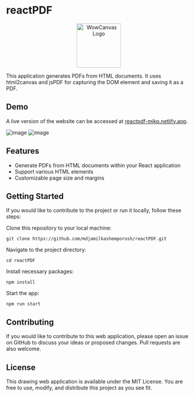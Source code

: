 # reactPDF

<p align="center">
  <img height="120" src="https://github.com/Draftify/reactPDF/assets/50365984/e44e174d-5aed-48b9-a5ee-eb2c776493cc" alt="WowCanvas Logo">
</p>

This application generates PDFs from HTML documents. It uses html2canvas and jsPDF for capturing the DOM element and saving it as a PDF.

## Demo

A live version of the website can be accessed at [reactpdf-mjkp.netlify.app](reactpdf-mjkp.netlify.app). 

![image](https://github.com/Draftify/reactPDF/assets/50365984/218a07e5-be1c-431d-a2a6-0e8445f11715)
![image](https://github.com/Draftify/reactPDF/assets/50365984/c9161776-b96a-47e2-a589-e6268f6a2d28)


## Features

- Generate PDFs from HTML documents within your React application
- Support various HTML elements
- Customizable page size and margins

## Getting Started

If you would like to contribute to the project or run it locally, follow these steps:

Clone this repository to your local machine:

```
git clone https://github.com/mdjamilkashemporosh/reactPDF.git
```

Navigate to the project directory:
```
cd reactPDF
```

Install necessary packages:
```
npm install
```
Start the app:
```
npm run start
```

## Contributing

If you would like to contribute to this web application, please open an issue on GitHub to discuss your ideas or proposed changes. Pull requests are also welcome.

## License

This drawing web application is available under the MIT License. You are free to use, modify, and distribute this project as you see fit.
